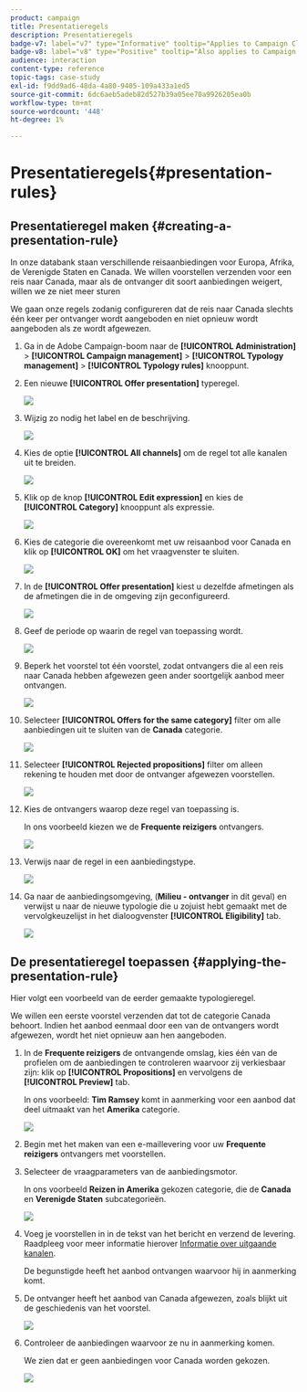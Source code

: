 ```yaml
---
product: campaign
title: Presentatieregels
description: Presentatieregels
badge-v7: label="v7" type="Informative" tooltip="Applies to Campaign Classic v7"
badge-v8: label="v8" type="Positive" tooltip="Also applies to Campaign v8"
audience: interaction
content-type: reference
topic-tags: case-study
exl-id: f9dd9ad6-48da-4a80-9405-109a433a1ed5
source-git-commit: 6dc6aeb5adeb82d527b39a05ee70a9926205ea0b
workflow-type: tm+mt
source-wordcount: '448'
ht-degree: 1%

---
```


# Presentatieregels{#presentation-rules}



## Presentatieregel maken {#creating-a-presentation-rule}

In onze databank staan verschillende reisaanbiedingen voor Europa, Afrika, de Verenigde Staten en Canada. We willen voorstellen verzenden voor een reis naar Canada, maar als de ontvanger dit soort aanbiedingen weigert, willen we ze niet meer sturen

We gaan onze regels zodanig configureren dat de reis naar Canada slechts één keer per ontvanger wordt aangeboden en niet opnieuw wordt aangeboden als ze wordt afgewezen.

1. Ga in de Adobe Campaign-boom naar de **[!UICONTROL Administration]** > **[!UICONTROL Campaign management]** > **[!UICONTROL Typology management]** > **[!UICONTROL Typology rules]** knooppunt.
1. Een nieuwe **[!UICONTROL Offer presentation]** typeregel.

   ![](assets/offer_typology_example_001.png)

1. Wijzig zo nodig het label en de beschrijving.

   ![](assets/offer_typology_example_002.png)

1. Kies de optie **[!UICONTROL All channels]** om de regel tot alle kanalen uit te breiden.

   ![](assets/offer_typology_example_003.png)

1. Klik op de knop **[!UICONTROL Edit expression]** en kies de **[!UICONTROL Category]** knooppunt als expressie.

   ![](assets/offer_typology_example_004.png)

1. Kies de categorie die overeenkomt met uw reisaanbod voor Canada en klik op **[!UICONTROL OK]** om het vraagvenster te sluiten.

   ![](assets/offer_typology_example_005.png)

1. In de **[!UICONTROL Offer presentation]** kiest u dezelfde afmetingen als de afmetingen die in de omgeving zijn geconfigureerd.

   ![](assets/offer_typology_example_006.png)

1. Geef de periode op waarin de regel van toepassing wordt.

   ![](assets/offer_typology_example_007.png)

1. Beperk het voorstel tot één voorstel, zodat ontvangers die al een reis naar Canada hebben afgewezen geen ander soortgelijk aanbod meer ontvangen.

   ![](assets/offer_typology_example_008.png)

1. Selecteer **[!UICONTROL Offers for the same category]** filter om alle aanbiedingen uit te sluiten van de **Canada** categorie.

   ![](assets/offer_typology_example_020.png)

1. Selecteer **[!UICONTROL Rejected propositions]** filter om alleen rekening te houden met door de ontvanger afgewezen voorstellen.

   ![](assets/offer_typology_example_021.png)

1. Kies de ontvangers waarop deze regel van toepassing is.

   In ons voorbeeld kiezen we de **Frequente reizigers** ontvangers.

   ![](assets/offer_typology_example_009.png)

1. Verwijs naar de regel in een aanbiedingstype.

   ![](assets/offer_typology_example_013.png)

1. Ga naar de aanbiedingsomgeving, (**Milieu - ontvanger** in dit geval) en verwijst u naar de nieuwe typologie die u zojuist hebt gemaakt met de vervolgkeuzelijst in het dialoogvenster **[!UICONTROL Eligibility]** tab.

   ![](assets/offer_typology_example_014.png)

## De presentatieregel toepassen {#applying-the-presentation-rule}

Hier volgt een voorbeeld van de eerder gemaakte typologieregel.

We willen een eerste voorstel verzenden dat tot de categorie Canada behoort. Indien het aanbod eenmaal door een van de ontvangers wordt afgewezen, wordt het niet opnieuw aan hen aangeboden.

1. In de **Frequente reizigers** de ontvangende omslag, kies één van de profielen om de aanbiedingen te controleren waarvoor zij verkiesbaar zijn: klik op **[!UICONTROL Propositions]** en vervolgens de **[!UICONTROL Preview]** tab.

   In ons voorbeeld: **Tim Ramsey** komt in aanmerking voor een aanbod dat deel uitmaakt van het **Amerika** categorie.

   ![](assets/offer_typology_example_015.png)

1. Begin met het maken van een e-maillevering voor uw **Frequente reizigers** ontvangers met voorstellen.
1. Selecteer de vraagparameters van de aanbiedingsmotor.

   In ons voorbeeld **Reizen in Amerika** gekozen categorie, die de **Canada** en **Verenigde Staten** subcategorieën.

   ![](assets/offer_typology_example_016.png)

1. Voeg je voorstellen in in de tekst van het bericht en verzend de levering. Raadpleeg voor meer informatie hierover [Informatie over uitgaande kanalen](../../interaction/using/about-outbound-channels.md).

   De begunstigde heeft het aanbod ontvangen waarvoor hij in aanmerking komt.

1. De ontvanger heeft het aanbod van Canada afgewezen, zoals blijkt uit de geschiedenis van het voorstel.

   ![](assets/offer_typology_example_018.png)

1. Controleer de aanbiedingen waarvoor ze nu in aanmerking komen.

   We zien dat er geen aanbiedingen voor Canada worden gekozen.

   ![](assets/offer_typology_example_019.png)
